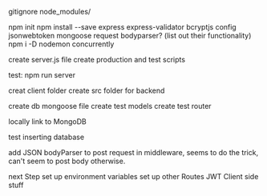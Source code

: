 gitignore node_modules/

npm init
npm install --save express express-validator bcryptjs config jsonwebtoken mongoose request  bodyparser? (list out their functionality)
npm i -D nodemon concurrently

create server.js file
create production and test scripts 

test:
npm run server

creat client folder
create src folder for backend

create db mongoose file
create test models
create test router

locally link to MongoDB

test inserting database

add JSON bodyParser to post request in middleware, seems to do the trick, can't seem to post body otherwise.


next Step
set up environment variables
set up other Routes
JWT
Client side stuff


